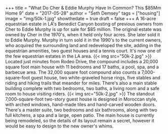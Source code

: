 +++
title = "What Do Cher & Eddie Murphy Have In Common? This $85Mm Home 9"
date = "2017-05-28"
author = "Seth Demsey"
tags = ["housing"]
image = "img/50k-1.jpg"
showthedate = true
draft = false
+++
A 16-acre equestrian estate in LA's Benedict Canyon bosting of previous owners from Cher to Eddie Murphy is up for sale for $85 million.
The original estate was owned by Cher in the 1970's, when it held only four acres. She later sold it to Eddie Murphy. Murphy in turn sold it in the 1990's to the current owners, who acquired the surrounding land and redeveloped the site, adding in the equestrian amenities, two guest houses and a tennis court. It's now one of the few equestrian estates in the LA area.
{{< img src="50k-2.jpg" >}}
Located just minutes from Rodeo Drive, the compound includes a 20,000 square foot main house with 11 bedrooms and 17 baths, a pool, spa, and a barbecue area. The 32,000 square foot compound also counts a 7,000-square-foot guest house, two white-graveled horse rings, five stables and riding and hiking trails that meander for miles. There's also a main stable building complete with two bedrooms, two baths, a living room and a safe room to house visiting riders.
{{< img src="50k-2.jpg" >}}
The standout 7,000-square-foot two-story guest house is designed in Moroccan style, with arched windows, hand-made tiles and hand-carved wooden doors. There's a master suite, two bedrooms and six bathrooms, along with two full kitchens, a spa and a large, open patio.
The main house is currently being remodeled, so the details of its layout remain a secret, however it would be easy to design to the new owner's whims.